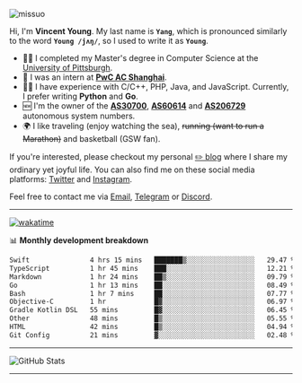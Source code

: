 <p align="left"> <img src="https://komarev.com/ghpvc/?username=missuo&label=Profile%20views&color=0e75b6&style=flat" alt="missuo" /> </p>

Hi, I'm **Vincent Young**. My last name is **`Yang`**, which is pronounced similarly to the word **`Young /jʌŋ/`**, so I used to write it as **`Young`**.

- 👨‍🎓 I completed my Master's degree in Computer Science at the [University of Pittsburgh](https://www.pitt.edu).
- 💼 I was an intern at **[PwC AC Shanghai](https://www.linkedin.com/company/pwc-ac-shanghai/)**.
- 👨‍💻 I have experience with C/C++, PHP, Java, and JavaScript. Currently, I prefer writing **Python** and **Go**.
- 🆕 I'm the owner of the **[AS30700](https://bgp.tools/as/30700)**, **[AS60614](https://bgp.tools/as/60614)** and **[AS206729](https://bgp.tools/as/206729)** autonomous system numbers.
- 🌍 I like traveling (enjoy watching the sea), ~~running (want to run a Marathon)~~ and basketball (GSW fan).

If you're interested, please checkout my personal [✏️ blog](https://missuo.me/) where I share my ordinary yet joyful life. You can also find me on these social media platforms: [Twitter](https://twitter.com/m1ssuo) and [Instagram](https://www.instagram.com/missuo.me).

Feel free to contact me via <a href="mailto:me@owo.nz">Email</a>, [Telegram](https://t.me/missuo) or [Discord](https://discordapp.com/users/missuo#7448).

-------

[![wakatime](https://wakatime.com/badge/user/c13cd961-40ca-417a-afb6-1f9ea8ac295c.svg)](https://wakatime.com/@missuo)

📊 **Monthly development breakdown**
<!--START_SECTION:waka-->

```txt
Swift               4 hrs 15 mins   ███████▒░░░░░░░░░░░░░░░░░   29.47 %
TypeScript          1 hr 45 mins    ███░░░░░░░░░░░░░░░░░░░░░░   12.21 %
Markdown            1 hr 24 mins    ██▒░░░░░░░░░░░░░░░░░░░░░░   09.79 %
Go                  1 hr 13 mins    ██░░░░░░░░░░░░░░░░░░░░░░░   08.49 %
Bash                1 hr 7 mins     ██░░░░░░░░░░░░░░░░░░░░░░░   07.77 %
Objective-C         1 hr            █▓░░░░░░░░░░░░░░░░░░░░░░░   06.97 %
Gradle Kotlin DSL   55 mins         █▓░░░░░░░░░░░░░░░░░░░░░░░   06.45 %
Other               48 mins         █▒░░░░░░░░░░░░░░░░░░░░░░░   05.55 %
HTML                42 mins         █▒░░░░░░░░░░░░░░░░░░░░░░░   04.94 %
Git Config          21 mins         ▓░░░░░░░░░░░░░░░░░░░░░░░░   02.48 %
```

<!--END_SECTION:waka-->

-------

![GitHub Stats](https://github-readme-stats-opal-alpha-76.vercel.app/api?username=missuo&show_icons=true&theme=transparent)

-------

